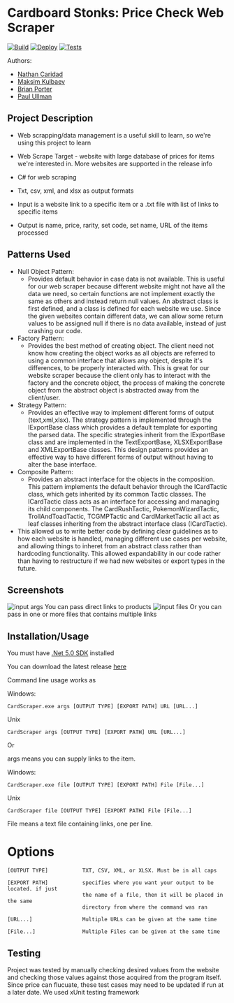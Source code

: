 # Cardboard Stonks: Price Check Web Scraper

[![Build](https://github.com/cs100/final-project-ncari002-mkulb002-bport020-pullm002/actions/workflows/build.yml/badge.svg?branch=master)](https://github.com/cs100/final-project-ncari002-mkulb002-bport020-pullm002/actions/workflows/build.yml)
[![Deploy](https://github.com/cs100/final-project-ncari002-mkulb002-bport020-pullm002/actions/workflows/deploy.yml/badge.svg?branch=master)](https://github.com/cs100/final-project-ncari002-mkulb002-bport020-pullm002/actions/workflows/deploy.yml)
[![Tests](https://github.com/cs100/final-project-ncari002-mkulb002-bport020-pullm002/actions/workflows/tests.yml/badge.svg?branch=master)](https://github.com/cs100/final-project-ncari002-mkulb002-bport020-pullm002/actions/workflows/tests.yml)

Authors:
* [Nathan Caridad](https://github.com/ncari002)
* [Maksim Kulbaev](https://github.com/unsafe4u)
* [Brian Porter](https://github.com/bporter11)
* [Paul Ullman](https://github.com/PaulU090)

## Project Description
* Web scrapping/data management is a useful skill to learn, so we're using this project to learn

* Web Scrape Target - website with large database of prices for items we're interested in. More websites are supported in the release info

* C# for web scraping

* Txt, csv, xml, and xlsx as output formats

* Input is a website link to a specific item or a .txt file with list of links to specific items

* Output is name, price, rarity, set code, set name, URL of the items processed
## Patterns Used
 * Null Object Pattern:
     * Provides default behavior in case data is not available. This is useful for our web scraper because different website might not have all the data we need, so certain functions are not implement exactly the same as others and instead return null values. An abstract class is first defined, and a class is defined for each website we use. Since the given websites contain different data, we can allow some return values to be assigned null if there is no data available, instead of just crashing our code.
 * Factory Pattern:
     * Provides the best method of creating object. The client need not know how creating the object works as all objects are referred to using a common interface that allows any object, despite it's differences, to be properly interacted with. This is great for our website scraper because the client only has to interact with the factory and the concrete object, the process of making the concrete object from the abstract object is abstracted away from the client/user.
 * Strategy Pattern:
     * Provides an effective way to implement different forms of output (text,xml,xlsx). The strategy pattern is implemented through the IExportBase class which provides a default template for exporting the parsed data. The specific strategies inherit from the IExportBase class and are implemented in the TextExportBase, XLSXExportBase and XMLExportBase classes. This design patterns provides an effective way to have different forms of output without having to alter the base interface.
 * Composite Pattern:
     * Provides an abstract interface for the objects in the composition. This pattern implements the default behavior through the ICardTactic class, which gets inherited by its common Tactic classes. The ICardTactic class acts as an interface for accessing and managing its child components. The CardRushTactic, PokemonWizardTactic, TrollAndToadTactic, TCGMPTactic and CardMarketTactic all act as leaf classes inheriting from the abstract interface class (ICardTactic).
* This allowed us to write better code by defining clear guidelines as to how each website is handled, managing different use cases per website, and allowing things to inheret from an abstract class rather than hardcoding functionality. This allowed expandability in our code rather than having to restructure if we had new websites or export types in the future.
 
 ## Screenshots
 ![input args](https://github.com/cs100/final-project-ncari002-mkulb002-bport020-pullm002/blob/master/screenshots/input%20args.png)
You can pass direct links to products
 ![input files](https://github.com/cs100/final-project-ncari002-mkulb002-bport020-pullm002/blob/master/screenshots/input%20files.png)
Or you can pass in one or more files that contains multiple links
 ## Installation/Usage
You must have [.Net 5.0 SDK](https://dotnet.microsoft.com/download/dotnet/5.0) installed

You can download the latest release [here](https://github.com/cs100/final-project-ncari002-mkulb002-bport020-pullm002/releases)

Command line usage works as 

Windows:

    CardScraper.exe args [OUTPUT TYPE] [EXPORT PATH] URL [URL...]

Unix

    CardScraper args [OUTPUT TYPE] [EXPORT PATH] URL [URL...]

Or

args means you can supply links to the item.

Windows:

    CardScraper.exe file [OUTPUT TYPE] [EXPORT PATH] File [File...]

Unix

    CardScraper file [OUTPUT TYPE] [EXPORT PATH] File [File...]

File means a text file containing links, one per line.
 
# Options
    [OUTPUT TYPE]           TXT, CSV, XML, or XLSX. Must be in all caps

    [EXPORT PATH]           specifies where you want your output to be located. if just
                            the name of a file, then it will be placed in the same
                            directory from where the command was ran
    
    [URL...]                Multiple URLs can be given at the same time

    [File...]               Multiple Files can be given at the same time
 
## Testing
Project was tested by manually checking desired values from the website and checking those values against those acquired from the program itself. Since price can flucuate, these test cases may need to be updated if run at a later date. We used xUnit testing framework
